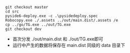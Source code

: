 ```
git checkout master
cd src
pyside6-deploy.exe -c .\pysidedeploy.spec
Robocopy.exe ./.assets ../out/main.dist/.assets /e
cp ../go/TG.exe ../out/TG.exe
git checkout dev
```

- 首次分发 ./out/main.dist 和 ./out/TG.exe即可
- 运行中产生的数据将保存在 main.dist 同级的 data 目录下